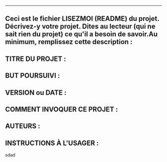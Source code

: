 ------------------------------------------------------------------------
Ceci est le fichier LISEZMOI (README) du projet.  Décrivez-y votre projet. Dites au lecteur (qui ne sait rien du projet) ce qu'il a besoin de savoir.Au minimum, remplissez cette description :
------------------------------------------------------------------------

## TITRE DU PROJET :
## BUT POURSUIVI :
## VERSION ou DATE :
## COMMENT INVOQUER CE PROJET :
## AUTEURS :
## INSTRUCTIONS À L'USAGER :
sdad